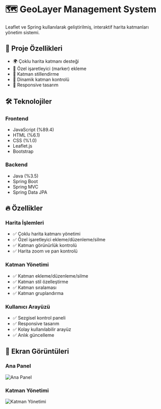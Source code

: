 # 🗺️ GeoLayer Management System

Leaflet ve Spring kullanılarak geliştirilmiş, interaktif harita katmanları yönetim sistemi.

## 🎯 Proje Özellikleri

- 🌍 Çoklu harita katmanı desteği
- 📍 Özel işaretleyici (marker) ekleme
- 🎨 Katman stillendirme
- 🔄 Dinamik katman kontrolü
- 📱 Responsive tasarım

## 🛠️ Teknolojiler

### Frontend
- JavaScript (%89.4)
- HTML (%6.1)
- CSS (%1.0)
- Leaflet.js
- Bootstrap

### Backend
- Java (%3.5)
- Spring Boot
- Spring MVC
- Spring Data JPA

## 🔥 Özellikler

### Harita İşlemleri
- ✅ Çoklu harita katmanı yönetimi
- ✅ Özel işaretleyici ekleme/düzenleme/silme
- ✅ Katman görünürlük kontrolü
- ✅ Harita zoom ve pan kontrolü

### Katman Yönetimi
- ✅ Katman ekleme/düzenleme/silme
- ✅ Katman stil özelleştirme
- ✅ Katman sıralaması
- ✅ Katman gruplandırma

### Kullanıcı Arayüzü
- ✅ Sezgisel kontrol paneli
- ✅ Responsive tasarım
- ✅ Kolay kullanılabilir arayüz
- ✅ Anlık güncelleme

## 📸 Ekran Görüntüleri

### Ana Panel
![Ana Panel](https://github.com/metinhancezik/MapLayer-App-Using-Leaflet-and-Spring/assets/126672425/61817f60-6b03-4818-adae-f94178eb08e7)

### Katman Yönetimi
![Katman Yönetimi](https://github.com/metinhancezik/MapLayer-App-Using-Leaflet-and-Spring/assets/126672425/14046043-2a49-42ed-8a03-d812a5e49fbf)


